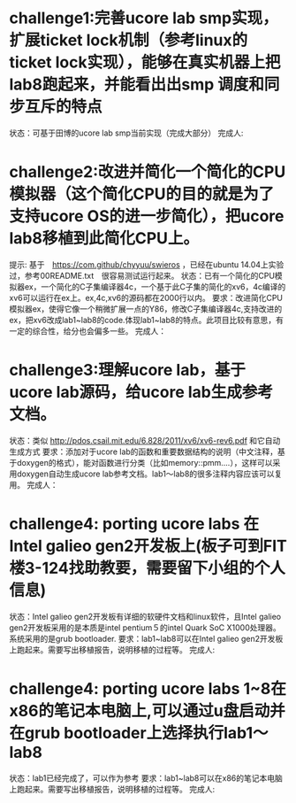 challenge1:完善ucore lab smp实现，扩展ticket lock机制（参考linux的ticket lock实现），能够在真实机器上把lab8跑起来，并能看出出smp 调度和同步互斥的特点
===================================================
状态：可基于田博的ucore lab smp当前实现（完成大部分）
完成人:

challenge2:改进并简化一个简化的CPU模拟器（这个简化CPU的目的就是为了支持ucore OS的进一步简化），把ucore lab8移植到此简化CPU上。
===================================================
提示: 基于　https://com.github/chyyuu/swieros ，已经在ubuntu 14.04上实验过，参考00README.txt　很容易测试运行起来。
状态：已有一个简化的CPU模拟器ex，一个简化的C子集编译器4c，一个基于此C子集的简化的xv6，4c编译的xv6可以运行在ex上。ex,4c,xv6的源码都在2000行以内。
要求：改进简化CPU模拟器ex，使得它像一个稍微扩展一点的Y86，修改C子集编译器4c,支持改进的ex，把xv6改成lab1~lab8的code.体现lab1~lab8的特点。此项目比较有意思，有一定的综合性，给分也会偏多一些。
完成人：

challenge3:理解ucore lab，基于ucore lab源码，给ucore lab生成参考文档。
===================================================
状态：类似 http://pdos.csail.mit.edu/6.828/2011/xv6/xv6-rev6.pdf 和它自动生成方式
要求：添加对于ucore lab的函数和重要数据结构的说明（中文注释，基于doxygen的格式），能对函数进行分类（比如memory::pmm....），这样可以采用doxygen自动生成ucore lab参考文档。lab1～lab8的很多注释内容应该可以复用。
完成人：

challenge4: porting ucore labs 在Intel galieo gen2开发板上(板子可到FIT楼3-124找助教要，需要留下小组的个人信息)
===================================================
状态：Intel galieo gen2开发板有详细的软硬件文档和linux软件，且Intel galieo gen2开发板采用的是本质是intel pentium５的intel Quark SoC X1000处理器。系统采用的是grub bootloader.
要求：lab1~lab8可以在Intel galieo gen2开发板上跑起来。需要写出移植报告，说明移植的过程等。
完成人:


challenge4: porting ucore labs 1~8在x86的笔记本电脑上,可以通过u盘启动并在grub bootloader上选择执行lab1～lab8
===================================================
状态：lab1已经完成了，可以作为参考
要求：lab1~lab8可以在x86的笔记本电脑上跑起来。需要写出移植报告，说明移植的过程等。
完成人:

